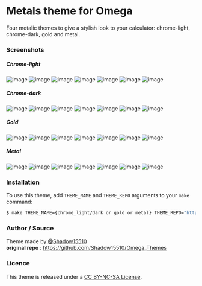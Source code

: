 # Metals theme for Omega
Four metalic themes to give a stylish look to your calculator: chrome-light, chrome-dark, gold and metal.

### Screenshots
##### Chrome-light
![image](screenshots/home1-chrome-light.png)
![image](screenshots/home2-chrome-light.png)
![image](screenshots/calculation-chrome-light.png)
![image](screenshots/graph-chrome-light.png)
![image](screenshots/python-chrome-light.png)
![image](screenshots/atomic-chrome-light.png)
![image](screenchots/settings-chrome-light.png)

##### Chrome-dark
![image](screenshots/home1-chrome-dark.png)
![image](screenshots/home2-chrome-dark.png)
![image](screenshots/calculation-chrome-dark.png)
![image](screenshots/graph-chrome-dark.png)
![image](screenshots/python-chrome-dark.png)
![image](screenshots/atomic-chrome-dark.png)
![image](screenchots/settings-chrome-dark.png)

##### Gold
![image](screenshots/home1-gold.png)
![image](screenshots/home2-gold.png)
![image](screenshots/calculation-gold.png)
![image](screenshots/graph-gold.png)
![image](screenshots/python-gold.png)
![image](screenshots/atomic-gold.png)
![image](screenchots/settings-gold.png)

##### Metal
![image](screenshots/home1-metal.png)
![image](screenshots/home2-metal.png)
![image](screenshots/calculation-metal.png)
![image](screenshots/graph-metal.png)
![image](screenshots/python-metal.png)
![image](screenshots/atomic-metal.png)
![image](screenchots/settings-metal.png)


### Installation
To use this theme, add `THEME_NAME` and `THEME_REPO` arguments to your `make` command:
```bash
$ make THEME_NAME={chrome_light/dark or gold or metal} THEME_REPO="https://github.com/Shadow15510/Omega_Themes"
```

### Author / Source
Theme made by [@Shadow15510](https://github.com/Shadow15510)
<br>
**original repo** : https://github.com/Shadow15510/Omega_Themes

### Licence
This theme is released under a [CC BY-NC-SA License](https://creativecommons.org/licenses/by-nc-sa/4.0/legalcode).
